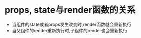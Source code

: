 # props, state与render函数的关系

- 当组件的state或者props发生改变时,render函数就会重新执行
- 当父组件的render重新执行时,子组件的render也会重新执行
